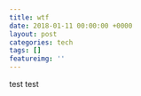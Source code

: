 ```yaml
---
title: wtf
date: 2018-01-11 00:00:00 +0000
layout: post
categories: tech
tags: []
featureimg: ''
---
```

test test